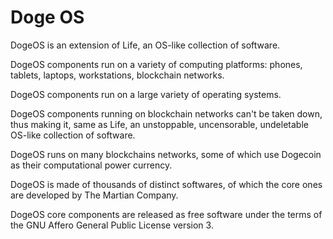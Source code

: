 # Doge OS

DogeOS is an extension of Life, an OS-like collection of software.

DogeOS components run on a variety of computing platforms:
phones, tablets, laptops, workstations, blockchain networks. 

DogeOS components run on a large variety of operating systems.

DogeOS components running on blockchain networks can't
be taken down, thus making it, same as Life, an unstoppable,
uncensorable, undeletable OS-like collection of software.

DogeOS runs on many blockchains networks, some of which
use Dogecoin as their computational power currency.

DogeOS is made of thousands of distinct softwares,
of which the core ones are developed by The Martian Company.

DogeOS core components are released as free software under
the terms of the GNU Affero General Public License version 3.
